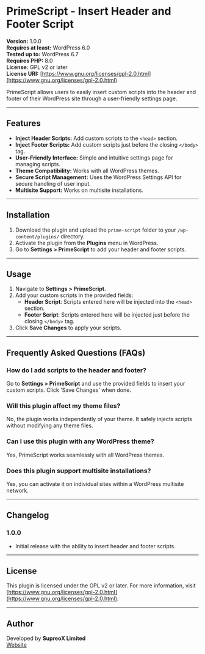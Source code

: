# PrimeScript - Insert Header and Footer Script

**Version:** 1.0.0  
**Requires at least:** WordPress 6.0  
**Tested up to:** WordPress 6.7  
**Requires PHP:** 8.0  
**License:** GPL v2 or later  
**License URI:** [https://www.gnu.org/licenses/gpl-2.0.html](https://www.gnu.org/licenses/gpl-2.0.html)  

PrimeScript allows users to easily insert custom scripts into the header and footer of their WordPress site through a user-friendly settings page.

---

## Features

- **Inject Header Scripts:** Add custom scripts to the `<head>` section.
- **Inject Footer Scripts:** Add custom scripts just before the closing `</body>` tag.
- **User-Friendly Interface:** Simple and intuitive settings page for managing scripts.
- **Theme Compatibility:** Works with all WordPress themes.
- **Secure Script Management:** Uses the WordPress Settings API for secure handling of user input.
- **Multisite Support:** Works on multisite installations.

---

## Installation

1. Download the plugin and upload the `prime-script` folder to your `/wp-content/plugins/` directory.
2. Activate the plugin from the **Plugins** menu in WordPress.
3. Go to **Settings > PrimeScript** to add your header and footer scripts.

---

## Usage

1. Navigate to **Settings > PrimeScript**.
2. Add your custom scripts in the provided fields:
   - **Header Script**: Scripts entered here will be injected into the `<head>` section.
   - **Footer Script**: Scripts entered here will be injected just before the closing `</body>` tag.
3. Click **Save Changes** to apply your scripts.

---

## Frequently Asked Questions (FAQs)

### How do I add scripts to the header and footer?
Go to **Settings > PrimeScript** and use the provided fields to insert your custom scripts. Click 'Save Changes' when done.

### Will this plugin affect my theme files?
No, the plugin works independently of your theme. It safely injects scripts without modifying any theme files.

### Can I use this plugin with any WordPress theme?
Yes, PrimeScript works seamlessly with all WordPress themes.

### Does this plugin support multisite installations?
Yes, you can activate it on individual sites within a WordPress multisite network.

---

## Changelog

### 1.0.0
- Initial release with the ability to insert header and footer scripts.

---

## License

This plugin is licensed under the GPL v2 or later. For more information, visit [https://www.gnu.org/licenses/gpl-2.0.html](https://www.gnu.org/licenses/gpl-2.0.html).

---

## Author

Developed by **SupreoX Limited**  
[Website](https://supreox.com)